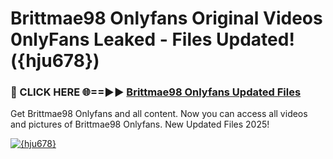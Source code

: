 # Brittmae98 Onlyfans Original Videos 0nlyFans Leaked - Files Updated! ({hju678})

<h3>🔴 CLICK HERE 🌐==►► <a href="https://tinyurl.com/ms9xzufz" rel="nofollow">Brittmae98 Onlyfans Updated Files</a></h3>

Get Brittmae98 Onlyfans and all content. Now you can access all videos and pictures of Brittmae98 Onlyfans. New Updated Files 2025!

[![{hju678}](https://i.imgur.com/PQ7UWWw.gif)](https://tinyurl.com/ms9xzufz)